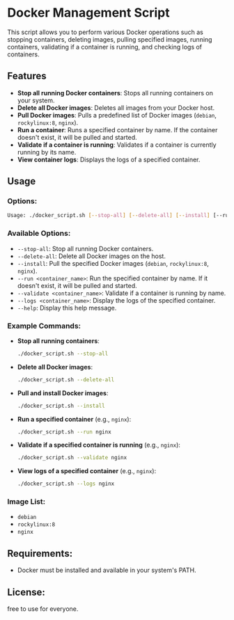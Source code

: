 
# Docker Management Script

This script allows you to perform various Docker operations such as stopping containers, deleting images, pulling specified images, running containers, validating if a container is running, and checking logs of containers.

## Features

- **Stop all running Docker containers**: Stops all running containers on your system.
- **Delete all Docker images**: Deletes all images from your Docker host.
- **Pull Docker images**: Pulls a predefined list of Docker images (`debian`, `rockylinux:8`, `nginx`).
- **Run a container**: Runs a specified container by name. If the container doesn't exist, it will be pulled and started.
- **Validate if a container is running**: Validates if a container is currently running by its name.
- **View container logs**: Displays the logs of a specified container.

## Usage

### Options:

```bash
Usage: ./docker_script.sh [--stop-all] [--delete-all] [--install] [--run <container_name>] [--validate <container_name>] [--logs <container_name>] [--help]
```

### Available Options:

- `--stop-all`: Stop all running Docker containers.
- `--delete-all`: Delete all Docker images on the host.
- `--install`: Pull the specified Docker images (`debian`, `rockylinux:8`, `nginx`).
- `--run <container_name>`: Run the specified container by name. If it doesn't exist, it will be pulled and started.
- `--validate <container_name>`: Validate if a container is running by name.
- `--logs <container_name>`: Display the logs of the specified container.
- `--help`: Display this help message.

### Example Commands:

- **Stop all running containers**:
  ```bash
  ./docker_script.sh --stop-all
  ```

- **Delete all Docker images**:
  ```bash
  ./docker_script.sh --delete-all
  ```

- **Pull and install Docker images**:
  ```bash
  ./docker_script.sh --install
  ```

- **Run a specified container** (e.g., `nginx`):
  ```bash
  ./docker_script.sh --run nginx
  ```

- **Validate if a specified container is running** (e.g., `nginx`):
  ```bash
  ./docker_script.sh --validate nginx
  ```

- **View logs of a specified container** (e.g., `nginx`):
  ```bash
  ./docker_script.sh --logs nginx
  ```

### Image List:

- `debian`
- `rockylinux:8`
- `nginx`

## Requirements:

- Docker must be installed and available in your system's PATH.

## License:

free to use for everyone.
